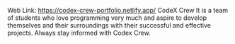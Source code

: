 Web Link: https://codex-crew-portfolio.netlify.app/
CodeX Crew It is a team of students who love programming very much and aspire to develop themselves and their surroundings with their successful and effective projects. Always stay informed with Codex Crew.
